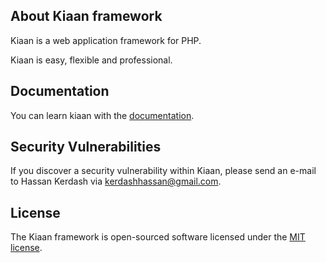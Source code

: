 ## About Kiaan framework

Kiaan is a web application framework for PHP.

Kiaan is easy, flexible and professional.

## Documentation
You can learn kiaan with the [documentation](https://kiaanphp.gitbook.io/kiaan-php-framwork).

## Security Vulnerabilities

If you discover a security vulnerability within Kiaan, please send an e-mail to Hassan Kerdash via [kerdashhassan@gmail.com](mailto:kerdashhassan@gmail.com). 

## License

The Kiaan framework is open-sourced software licensed under the [MIT license](https://opensource.org/licenses/MIT).